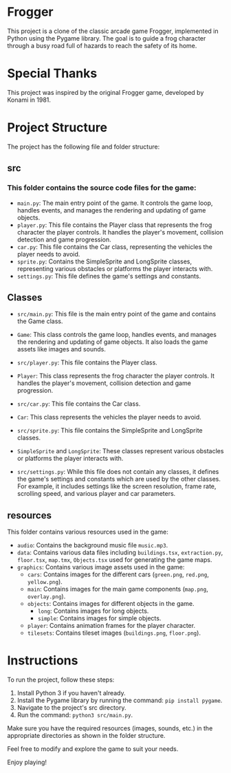 # Frogger

This project is a clone of the classic arcade game Frogger, implemented in Python using the Pygame library. The goal is to guide a frog character through a busy road full of hazards to reach the safety of its home.

# Special Thanks

This project was inspired by the original Frogger game, developed by Konami in 1981.

# Project Structure

The project has the following file and folder structure:

## src
### This folder contains the source code files for the game:

* `main.py`: The main entry point of the game. It controls the game loop, handles events, and manages the rendering and updating of game objects.
* `player.py`: This file contains the Player class that represents the frog character the player controls. It handles the player's movement, collision detection and game progression.
* `car.py`: This file contains the Car class, representing the vehicles the player needs to avoid.
* `sprite.py`: Contains the SimpleSprite and LongSprite classes, representing various obstacles or platforms the player interacts with.
* `settings.py`: This file defines the game's settings and constants.

## Classes

* `src/main.py`: This file is the main entry point of the game and contains the Game class.
* `Game`: This class controls the game loop, handles events, and manages the rendering and updating of game objects. It also loads the game assets like images and sounds.

* `src/player.py`: This file contains the Player class.
* `Player`: This class represents the frog character the player controls. It handles the player's movement, collision detection and game progression.

* `src/car.py`: This file contains the Car class.
* `Car`: This class represents the vehicles the player needs to avoid.

* `src/sprite.py`: This file contains the SimpleSprite and LongSprite classes.
* `SimpleSprite` and `LongSprite`: These classes represent various obstacles or platforms the player interacts with.

* `src/settings.py`: While this file does not contain any classes, it defines the game's settings and constants which are used by the other classes. For example, it includes settings like the screen resolution, frame rate, scrolling speed, and various player and car parameters.

## resources
This folder contains various resources used in the game:

* `audio`: Contains the background music file `music.mp3`.
* `data`: Contains various data files including `buildings.tsx`, `extraction.py`, `floor.tsx`, `map.tmx`, `Objects.tsx` used for generating the game maps.
* `graphics`: Contains various image assets used in the game:
  * `cars`: Contains images for the different cars (`green.png`, `red.png`, `yellow.png`).
  * `main`: Contains images for the main game components (`map.png`, `overlay.png`).
  * `objects`: Contains images for different objects in the game.
    * `long`: Contains images for long objects.
    * `simple`: Contains images for simple objects.
  * `player`: Contains animation frames for the player character.
  * `tilesets`: Contains tileset images (`buildings.png`, `floor.png`).

# Instructions
To run the project, follow these steps:

1. Install Python 3 if you haven't already.
2. Install the Pygame library by running the command: `pip install pygame`.
3. Navigate to the project's src directory.
4. Run the command: `python3 src/main.py`.

Make sure you have the required resources (images, sounds, etc.) in the appropriate directories as shown in the folder structure.

Feel free to modify and explore the game to suit your needs.

Enjoy playing!

